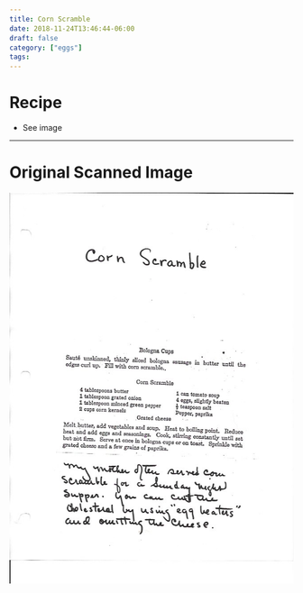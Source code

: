 ```yaml
---
title: Corn Scramble
date: 2018-11-24T13:46:44-06:00
draft: false
category: ["eggs"]
tags:
---
```


# Recipe

- See image

-----

# Original Scanned Image

![](/eggs/corn-scramble.png)
